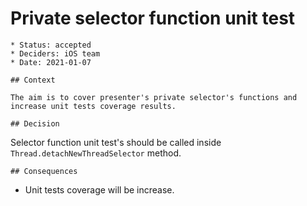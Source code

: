 # Private selector function unit test
	 
	* Status: accepted 
	* Deciders: iOS team 
	* Date: 2021-01-07
	 
	## Context 
	 
	The aim is to cover presenter's private selector's functions and increase unit tests coverage results.
	 
	## Decision 
	 
Selector function unit test's should be called inside ```Thread.detachNewThreadSelector``` method.

	 
	 
	## Consequences 
* Unit tests coverage will be increase.
